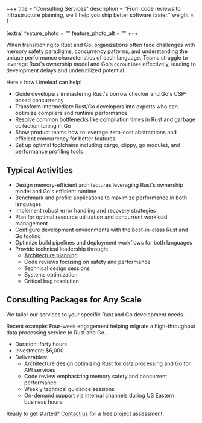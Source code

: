 +++
title = "Consulting Services"
description = "From code reviews to infrastructure planning, we'll help you ship better software faster."
weight = 1

[extra]
feature_photo = ""
feature_photo_alt = ""
+++

When transitioning to Rust and Go, organizations often face challenges with memory safety paradigms, concurrency patterns, and understanding the unique performance characteristics of each language. Teams struggle to leverage Rust's ownership model and Go's `goroutines` effectively, leading to development delays and underutilized potential. 

<!-- more -->

Here's how Limeleaf can help!

- Guide developers in mastering Rust's borrow checker and Go's CSP-based concurrency
- Transform intermediate Rust/Go developers into experts who can optimize compilers and runtime performance
- Resolve common bottlenecks like compilation times in Rust and garbage collection tuning in Go
- Show product teams how to leverage zero-cost abstractions and efficient concurrency for better features
- Set up optimal toolchains including cargo, clippy, go modules, and performance profiling tools

## Typical Activities

- Design memory-efficient architectures leveraging Rust's ownership model and Go's efficient runtime
- Benchmark and profile applications to maximize performance in both languages
- Implement robust error handling and recovery strategies
- Plan for optimal resource utilization and concurrent workload management
- Configure development environments with the best-in-class Rust and Go tooling
- Optimize build pipelines and deployment workflows for both languages
- Provide technical leadership through:
  - [Architecture planning](/services/system-planning-and-architecture/)
  - Code reviews focusing on safety and performance
  - Technical design sessions
  - Systems optimization
  - Critical bug resolution

## Consulting Packages for Any Scale

We tailor our services to your specific Rust and Go development needs.

Recent example: Four-week engagement helping migrate a high-throughput data processing service to Rust and Go.

- Duration: forty hours
- Investment: $6,000
- Deliverables:
  - Architecture design optimizing Rust for data processing and Go for API services
  - Code review emphasizing memory safety and concurrent performance
  - Weekly technical guidance sessions
  - On-demand support via internal channels during US Eastern business hours

Ready to get started? [Contact us](https://limeleaf.net/contact/ "Contact us") for a free project assessment.

